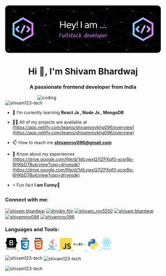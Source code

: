 ![logo](https://github.com/shivam123-tech/shivam123-tech/blob/main/github-header-image%20(1).png)
<h1 align="center">Hi 👋, I'm Shivam Bhardwaj</h1>
<h3 align="center">A passionate frontend developer from India</h3>
<img align="right" alt="coding" width="400" src="https://user-images.githubusercontent.com/55389276/140866485-8fb1c876-9a8f-4d6a-98dc-08c4981eaf70.gif">
<p align="left"> <img src="https://komarev.com/ghpvc/?username=shivam123-tech&label=Profile%20views&color=0e75b6&style=flat" alt="shivam123-tech" /> </p>

- 🌱 I’m currently learning **React Js , Node Js , MongoDB**

- 👨‍💻 All of my projects are available at [https://app.netlify.com/teams/shivamroykhg096/overview](https://app.netlify.com/teams/shivamroykhg096/overview)

- 📫 How to reach me **shivamroy096@gmail.com**

- 📄 Know about my experiences [https://drive.google.com/file/d/1djLywxQ7lZPXqf0-xcsrBp-6HKbD78uk/view?usp=drivesdk](https://drive.google.com/file/d/1djLywxQ7lZPXqf0-xcsrBp-6HKbD78uk/view?usp=drivesdk)

- ⚡ Fun fact **I am Funny🤪**

<h3 align="left">Connect with me:</h3>
<p align="left">
<a href="https://www.linkedin.com/in/shivam-bhardwaj-87162a205/" target="blank"><img align="center" src="https://raw.githubusercontent.com/rahuldkjain/github-profile-readme-generator/master/src/images/icons/Social/linked-in-alt.svg" alt="shivam bhardwaj" height="30" width="40" /></a>
<a href="https://www.facebook.com/shivam.roy.9406417" target="blank"><img align="center" src="https://raw.githubusercontent.com/rahuldkjain/github-profile-readme-generator/master/src/images/icons/Social/facebook.svg" alt="śhįvăm řőý" height="30" width="40" /></a>
<a href="https://instagram.com/shivam_roy5550" target="blank"><img align="center" src="https://raw.githubusercontent.com/rahuldkjain/github-profile-readme-generator/master/src/images/icons/Social/instagram.svg" alt="shivam_roy5550" height="30" width="40" /></a>
<a href="https://www.youtube.com/channel/UCe9adbTmcIEsd1Ck8a17P2w" target="blank"><img align="center" src="https://raw.githubusercontent.com/rahuldkjain/github-profile-readme-generator/master/src/images/icons/Social/youtube.svg" alt="shivam bhardwaj" height="30" width="40" /></a>
<a href="https://www.hackerrank.com/shivamroy096" target="blank"><img align="center" src="https://raw.githubusercontent.com/rahuldkjain/github-profile-readme-generator/master/src/images/icons/Social/hackerrank.svg" alt="shivamroy096" height="30" width="40" /></a>
<a href="https://auth.geeksforgeeks.org/user/shivamroy096" target="blank"><img align="center" src="https://raw.githubusercontent.com/rahuldkjain/github-profile-readme-generator/master/src/images/icons/Social/geeks-for-geeks.svg" alt="shivamroy096" height="30" width="40" /></a>
</p>

<h3 align="left">Languages and Tools:</h3>
<p align="left"> <a href="https://getbootstrap.com" target="_blank" rel="noreferrer"> <img src="https://raw.githubusercontent.com/devicons/devicon/master/icons/bootstrap/bootstrap-plain-wordmark.svg" alt="bootstrap" width="40" height="40"/> </a> <a href="https://www.w3schools.com/css/" target="_blank" rel="noreferrer"> <img src="https://raw.githubusercontent.com/devicons/devicon/master/icons/css3/css3-original-wordmark.svg" alt="css3" width="40" height="40"/> </a> <a href="https://www.w3.org/html/" target="_blank" rel="noreferrer"> <img src="https://raw.githubusercontent.com/devicons/devicon/master/icons/html5/html5-original-wordmark.svg" alt="html5" width="40" height="40"/> </a> <a href="https://www.java.com" target="_blank" rel="noreferrer"> <img src="https://raw.githubusercontent.com/devicons/devicon/master/icons/java/java-original.svg" alt="java" width="40" height="40"/> </a> <a href="https://developer.mozilla.org/en-US/docs/Web/JavaScript" target="_blank" rel="noreferrer"> <img src="https://raw.githubusercontent.com/devicons/devicon/master/icons/javascript/javascript-original.svg" alt="javascript" width="40" height="40"/> </a> <a href="https://nodejs.org" target="_blank" rel="noreferrer"> <img src="https://raw.githubusercontent.com/devicons/devicon/master/icons/nodejs/nodejs-original-wordmark.svg" alt="nodejs" width="40" height="40"/> </a> <a href="https://www.python.org" target="_blank" rel="noreferrer"> <img src="https://raw.githubusercontent.com/devicons/devicon/master/icons/python/python-original.svg" alt="python" width="40" height="40"/> </a> <a href="https://reactjs.org/" target="_blank" rel="noreferrer"> <img src="https://raw.githubusercontent.com/devicons/devicon/master/icons/react/react-original-wordmark.svg" alt="react" width="40" height="40"/> </a> </p>

<p><img align="left" src="https://github-readme-stats.vercel.app/api/top-langs?username=shivam123-tech&show_icons=true&locale=en&layout=compact" alt="shivam123-tech" /></p>

<p>&nbsp;<img align="center" src="https://github-readme-stats.vercel.app/api?username=shivam123-tech&show_icons=true&locale=en" alt="shivam123-tech" /></p>

<p><img align="center" src="https://github-readme-streak-stats.herokuapp.com/?user=shivam123-tech&" alt="shivam123-tech" /></p>
